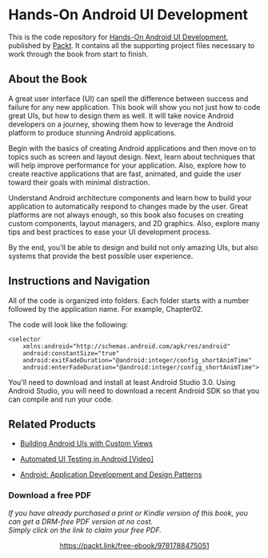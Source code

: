 # Hands-On Android UI Development
This is the code repository for [Hands-On Android UI Development](https://www.packtpub.com/application-development/hands-android-ui-development?utm_source=github&utm_medium=repository&utm_campaign=9781788475051), published by [Packt](https://www.packtpub.com/?utm_source=github). It contains all the supporting project files necessary to work through the book from start to finish.
## About the Book
A great user interface (UI) can spell the difference between success and failure for any new application. This book will show you not just how to code great UIs, but how to design them as well. It will take novice Android developers on a journey, showing them how to leverage the Android platform to produce stunning Android applications.

Begin with the basics of creating Android applications and then move on to topics such as screen and layout design. Next, learn about techniques that will help improve performance for your application. Also, explore how to create reactive applications that are fast, animated, and guide the user toward their goals with minimal distraction.

Understand Android architecture components and learn how to build your application to automatically respond to changes made by the user. Great platforms are not always enough, so this book also focuses on creating custom components, layout managers, and 2D graphics. Also, explore many tips and best practices to ease your UI development process.

By the end, you'll be able to design and build not only amazing UIs, but also systems that provide the best possible user experience.

## Instructions and Navigation
All of the code is organized into folders. Each folder starts with a number followed by the application name. For example, Chapter02.



The code will look like the following:
```
<selector
    xmlns:android="http://schemas.android.com/apk/res/android"
    android:constantSize="true"
    android:exitFadeDuration="@android:integer/config_shortAnimTime"
    android:enterFadeDuration="@android:integer/config_shortAnimTime">
```

You'll need to download and install at least Android Studio 3.0. Using Android Studio, you will need to download a recent Android SDK so that you can compile and run your code.

## Related Products
* [Building Android UIs with Custom Views](https://www.packtpub.com/application-development/building-android-uis-custom-views?utm_source=github&utm_medium=repository&utm_campaign=9781785882869)

* [Automated UI Testing in Android [Video]](https://www.packtpub.com/application-development/automated-ui-testing-android-video?utm_source=github&utm_medium=repository&utm_campaign=9781788470797)

* [Android: Application Development and Design Patterns](https://www.packtpub.com/application-development/android-application-development-and-design-patterns?utm_source=github&utm_medium=repository&utm_campaign=9781788291736)

### Download a free PDF

 <i>If you have already purchased a print or Kindle version of this book, you can get a DRM-free PDF version at no cost.<br>Simply click on the link to claim your free PDF.</i>
<p align="center"> <a href="https://packt.link/free-ebook/9781788475051">https://packt.link/free-ebook/9781788475051 </a> </p>